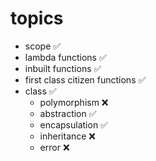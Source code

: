 # topics

- scope ✅
- lambda functions ✅
- inbuilt functions ✅
- first class citizen functions ✅
- class ✅
  - polymorphism ❌
  - abstraction ✅
  - encapsulation ✅
  - inheritance ❌
  - error ❌
